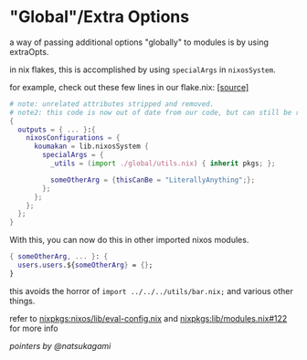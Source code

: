 # "Global"/Extra Options
a way of passing additional options "globally" to modules is by using extraOpts.

in nix flakes, this is accomplished by using `specialArgs` in `nixosSystem`.

for example, check out these few lines in our flake.nix: [[source]](https://github.com/soopyc/nix-on-koumakan/blob/492dfaa01808c2aa5dbb2d8223163e92bcef673b/flake.nix#L29-L34)

```nix
# note: unrelated attributes stripped and removed.
# note2: this code is now out of date from our code, but can still be referenced.
{
  outputs = { ... }:{
    nixosConfigurations = {
      koumakan = lib.nixosSystem {
        specialArgs = {
          _utils = (import ./global/utils.nix) { inherit pkgs; };

          someOtherArg = {thisCanBe = "LiterallyAnything";};
        };
      };
    };
  };
}
```

With this, you can now do this in other imported nixos modules.

```nix
{ someOtherArg, ... }: {
  users.users.${someOtherArg} = {};
}
```

this avoids the horror of `import ../../../utils/bar.nix;` and various other things.

refer to [nixpkgs:nixos/lib/eval-config.nix] and [nixpkgs:lib/modules.nix#122] for more info

*pointers by \@natsukagami*

[nixpkgs:lib/modules.nix#122]: https://github.com/NixOS/nixpkgs/blob/6e68daefde56a7a8e6fe7c3ca9ceeb436294bb9f/lib/modules.nix#L122
[nixpkgs:nixos/lib/eval-config.nix]: https://github.com/NixOS/nixpkgs/blob/5054472759a3b0df8e18cfe4031a5eff92d4cdc3/nixos/lib/eval-config.nix
